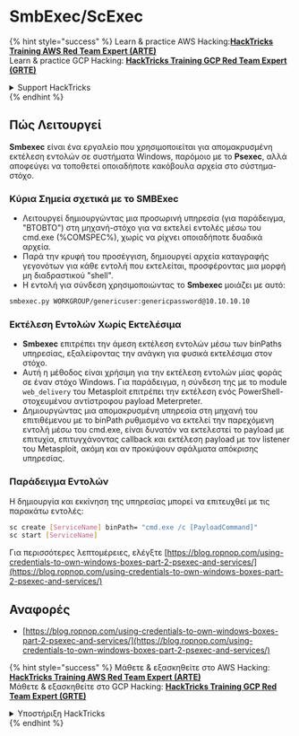 # SmbExec/ScExec

{% hint style="success" %}
Learn & practice AWS Hacking:<img src="/.gitbook/assets/arte.png" alt="" data-size="line">[**HackTricks Training AWS Red Team Expert (ARTE)**](https://training.hacktricks.xyz/courses/arte)<img src="/.gitbook/assets/arte.png" alt="" data-size="line">\
Learn & practice GCP Hacking: <img src="/.gitbook/assets/grte.png" alt="" data-size="line">[**HackTricks Training GCP Red Team Expert (GRTE)**<img src="/.gitbook/assets/grte.png" alt="" data-size="line">](https://training.hacktricks.xyz/courses/grte)

<details>

<summary>Support HackTricks</summary>

* Check the [**subscription plans**](https://github.com/sponsors/carlospolop)!
* **Join the** 💬 [**Discord group**](https://discord.gg/hRep4RUj7f) or the [**telegram group**](https://t.me/peass) or **follow** us on **Twitter** 🐦 [**@hacktricks\_live**](https://twitter.com/hacktricks\_live)**.**
* **Share hacking tricks by submitting PRs to the** [**HackTricks**](https://github.com/carlospolop/hacktricks) and [**HackTricks Cloud**](https://github.com/carlospolop/hacktricks-cloud) github repos.

</details>
{% endhint %}

## Πώς Λειτουργεί

**Smbexec** είναι ένα εργαλείο που χρησιμοποιείται για απομακρυσμένη εκτέλεση εντολών σε συστήματα Windows, παρόμοιο με το **Psexec**, αλλά αποφεύγει να τοποθετεί οποιαδήποτε κακόβουλα αρχεία στο σύστημα-στόχο.

### Κύρια Σημεία σχετικά με το **SMBExec**

- Λειτουργεί δημιουργώντας μια προσωρινή υπηρεσία (για παράδειγμα, "BTOBTO") στη μηχανή-στόχο για να εκτελεί εντολές μέσω του cmd.exe (%COMSPEC%), χωρίς να ρίχνει οποιαδήποτε δυαδικά αρχεία.
- Παρά την κρυφή του προσέγγιση, δημιουργεί αρχεία καταγραφής γεγονότων για κάθε εντολή που εκτελείται, προσφέροντας μια μορφή μη διαδραστικού "shell".
- Η εντολή για σύνδεση χρησιμοποιώντας το **Smbexec** μοιάζει με αυτό:
```bash
smbexec.py WORKGROUP/genericuser:genericpassword@10.10.10.10
```
### Εκτέλεση Εντολών Χωρίς Εκτελέσιμα

- **Smbexec** επιτρέπει την άμεση εκτέλεση εντολών μέσω των binPaths υπηρεσίας, εξαλείφοντας την ανάγκη για φυσικά εκτελέσιμα στον στόχο.
- Αυτή η μέθοδος είναι χρήσιμη για την εκτέλεση εντολών μίας φοράς σε έναν στόχο Windows. Για παράδειγμα, η σύνδεση της με το module `web_delivery` του Metasploit επιτρέπει την εκτέλεση ενός PowerShell-στοχευμένου αντίστροφου payload Meterpreter.
- Δημιουργώντας μια απομακρυσμένη υπηρεσία στη μηχανή του επιτιθέμενου με το binPath ρυθμισμένο να εκτελεί την παρεχόμενη εντολή μέσω του cmd.exe, είναι δυνατόν να εκτελεστεί το payload με επιτυχία, επιτυγχάνοντας callback και εκτέλεση payload με τον listener του Metasploit, ακόμη και αν προκύψουν σφάλματα απόκρισης υπηρεσίας.

### Παράδειγμα Εντολών

Η δημιουργία και εκκίνηση της υπηρεσίας μπορεί να επιτευχθεί με τις παρακάτω εντολές:
```bash
sc create [ServiceName] binPath= "cmd.exe /c [PayloadCommand]"
sc start [ServiceName]
```
Για περισσότερες λεπτομέρειες, ελέγξτε [https://blog.ropnop.com/using-credentials-to-own-windows-boxes-part-2-psexec-and-services/](https://blog.ropnop.com/using-credentials-to-own-windows-boxes-part-2-psexec-and-services/)

## Αναφορές
* [https://blog.ropnop.com/using-credentials-to-own-windows-boxes-part-2-psexec-and-services/](https://blog.ropnop.com/using-credentials-to-own-windows-boxes-part-2-psexec-and-services/)

{% hint style="success" %}
Μάθετε & εξασκηθείτε στο AWS Hacking:<img src="/.gitbook/assets/arte.png" alt="" data-size="line">[**HackTricks Training AWS Red Team Expert (ARTE)**](https://training.hacktricks.xyz/courses/arte)<img src="/.gitbook/assets/arte.png" alt="" data-size="line">\
Μάθετε & εξασκηθείτε στο GCP Hacking: <img src="/.gitbook/assets/grte.png" alt="" data-size="line">[**HackTricks Training GCP Red Team Expert (GRTE)**<img src="/.gitbook/assets/grte.png" alt="" data-size="line">](https://training.hacktricks.xyz/courses/grte)

<details>

<summary>Υποστήριξη HackTricks</summary>

* Ελέγξτε τα [**σχέδια συνδρομής**](https://github.com/sponsors/carlospolop)!
* **Εγγραφείτε στην** 💬 [**ομάδα Discord**](https://discord.gg/hRep4RUj7f) ή στην [**ομάδα telegram**](https://t.me/peass) ή **ακολουθήστε** μας στο **Twitter** 🐦 [**@hacktricks\_live**](https://twitter.com/hacktricks\_live)**.**
* **Μοιραστείτε κόλπα hacking υποβάλλοντας PRs στα** [**HackTricks**](https://github.com/carlospolop/hacktricks) και [**HackTricks Cloud**](https://github.com/carlospolop/hacktricks-cloud) github repos.

</details>
{% endhint %}
